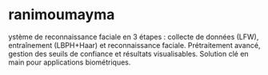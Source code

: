 # ranimoumayma
ystème de reconnaissance faciale en 3 étapes : collecte de données (LFW), entraînement (LBPH+Haar) et reconnaissance faciale. Prétraitement avancé, gestion des seuils de confiance et résultats visualisables. Solution clé en main pour applications biométriques.
